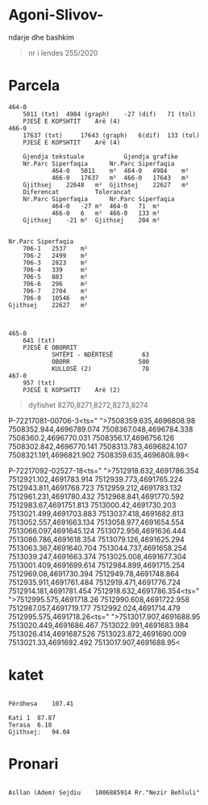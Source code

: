 # Agoni-Slivov-
ndarje dhe bashkim

> nr i lendes
    255/2020

# Parcela   
    464-0
        5011 (txt)  4984 (graph)    -27 (dif)   71 (tol)
        PJESË E KOPSHTIT    Arë (4)
    466-0
        17637 (txt)     17643 (graph)   6(dif)  133 (tol)
        PJESË E KOPSHTIT    Arë (4)

        Gjendja tekstuale			Gjendja grafike		
        Nr.Parc	Siperfaqia		Nr.Parc	Siperfaqia	
                464-0	5011	m²	464-0	4984	m²
                466-0	17637	m²	466-0	17643	m²
        Gjithsej	22648	m²	Gjithsej	22627	m²
        Diferencat			Tolerancat		
        Nr.Parc	Siperfaqia		Nr.Parc	Siperfaqia	
                464-0	-27	m²	464-0	71	m²
                466-0	6	m²	466-0	133	m²
        Gjithsej	-21	m²	Gjithsej	204	m²


    Nr.Parc	Siperfaqia	
        706-1	2537	m²
        706-2	2499	m²
        706-3	2823	m²
        706-4	339	    m²
        706-5	883	    m²
        706-6	296	    m²
        706-7	2704	m²
        706-8	10546	m²
    Gjithsej	22627	m²



    465-0
        641 (txt)
        PJESË E OBORRIT    
                SHTËPI - NDËRTESË		 63
                OBORR		            500
                KULLOSË	(2)	             78
    467-0
        957 (txt)
        PJESË E KOPSHTIT    Arë (2)

> dyfishet
    8270,8271,8272,8273,8274


P-72217081-00706-3<ts=" ">7508359.635,4696808.98 7508352.944,4696789.074 7508367.048,4696784.338 7508360.2,4696770.031 7508356.17,4696756.126 7508302.842,4696770.141 7508313.783,4696824.107 7508321.191,4696821.902 7508359.635,4696808.98<


P-72217092-02527-18<ts=" ">7512918.632,4691786.354 7512921.102,4691783.914 7512939.773,4691765.224 7512943.811,4691768.723 7512959.212,4691783.132 7512961.231,4691780.432 7512968.841,4691770.592 7512983.67,4691751.813 7513000.42,4691730.203 7513021.499,4691703.883 7513037.418,4691682.813 7513052.557,4691663.134 7513058.977,4691654.554 7513066.097,4691645.124 7513072.956,4691636.444 7513086.786,4691618.354 7513079.126,4691625.294 7513063.367,4691640.704 7513044.737,4691658.254 7513039.247,4691663.374 7513025.008,4691677.304 7513001.409,4691699.614 7512984.899,4691715.254 7512969.08,4691730.394 7512949.78,4691748.864 7512935.911,4691761.484 7512919.471,4691776.724 7512914.181,4691781.454 7512918.632,4691786.354<ts=" ">7512995.575,4691718.26 7512990.608,4691722.958 7512987.057,4691719.177 7512992.024,4691714.479 7512995.575,4691718.26<ts=" ">7513017.907,4691688.95 7513020.449,4691686.467 7513022.991,4691683.984 7513026.414,4691687.526 7513023.872,4691690.009 7513021.33,4691692.492 7513017.907,4691688.95<

# katet
```

Përdhesa	107.41
	
Kati 1	87.87
Terasa	6.18
Gjithsej:	94.04

```
# Pronari
```

Asllan (Adem) Sejdiu    1006885914 Rr."Nezir Behluli"

``` 


